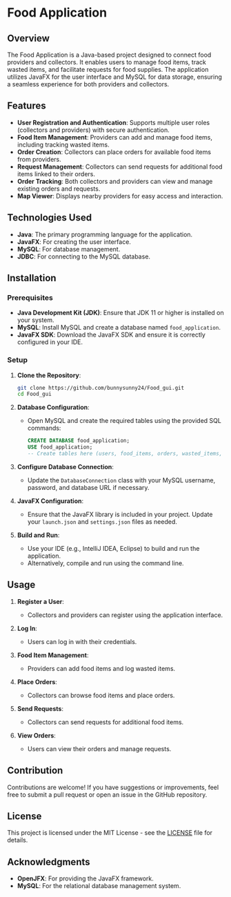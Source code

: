 # Food Application

## Overview

The Food Application is a Java-based project designed to connect food providers and collectors. It enables users to manage food items, track wasted items, and facilitate requests for food supplies. The application utilizes JavaFX for the user interface and MySQL for data storage, ensuring a seamless experience for both providers and collectors.

## Features

- **User Registration and Authentication**: Supports multiple user roles (collectors and providers) with secure authentication.
- **Food Item Management**: Providers can add and manage food items, including tracking wasted items.
- **Order Creation**: Collectors can place orders for available food items from providers.
- **Request Management**: Collectors can send requests for additional food items linked to their orders.
- **Order Tracking**: Both collectors and providers can view and manage existing orders and requests.
- **Map Viewer**: Displays nearby providers for easy access and interaction.

## Technologies Used

- **Java**: The primary programming language for the application.
- **JavaFX**: For creating the user interface.
- **MySQL**: For database management.
- **JDBC**: For connecting to the MySQL database.

## Installation

### Prerequisites

- **Java Development Kit (JDK)**: Ensure that JDK 11 or higher is installed on your system.
- **MySQL**: Install MySQL and create a database named `food_application`.
- **JavaFX SDK**: Download the JavaFX SDK and ensure it is correctly configured in your IDE.

### Setup

1. **Clone the Repository**:
   ```bash
   git clone https://github.com/bunnysunny24/Food_gui.git
   cd Food_gui
   ```

2. **Database Configuration**:
   - Open MySQL and create the required tables using the provided SQL commands:
     ```sql
     CREATE DATABASE food_application;
     USE food_application;
     -- Create tables here (users, food_items, orders, wasted_items, collector_requests)
     ```

3. **Configure Database Connection**:
   - Update the `DatabaseConnection` class with your MySQL username, password, and database URL if necessary.

4. **JavaFX Configuration**:
   - Ensure that the JavaFX library is included in your project. Update your `launch.json` and `settings.json` files as needed.

5. **Build and Run**:
   - Use your IDE (e.g., IntelliJ IDEA, Eclipse) to build and run the application.
   - Alternatively, compile and run using the command line.

## Usage

1. **Register a User**:
   - Collectors and providers can register using the application interface.
   
2. **Log In**:
   - Users can log in with their credentials.

3. **Food Item Management**:
   - Providers can add food items and log wasted items.

4. **Place Orders**:
   - Collectors can browse food items and place orders.

5. **Send Requests**:
   - Collectors can send requests for additional food items.

6. **View Orders**:
   - Users can view their orders and manage requests.

## Contribution

Contributions are welcome! If you have suggestions or improvements, feel free to submit a pull request or open an issue in the GitHub repository.

## License

This project is licensed under the MIT License - see the [LICENSE](LICENSE) file for details.

## Acknowledgments

- **OpenJFX**: For providing the JavaFX framework.
- **MySQL**: For the relational database management system.

